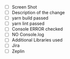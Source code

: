 - [ ] Screen Shot
- [ ] Description of the change
- [ ] yarn build passed
- [ ] yarn lint passed
- [ ] Console ERROR checked
- [ ] NO Console.log
- [ ] Additional Libraries used
- [ ] Jira
- [ ] Zeplin
